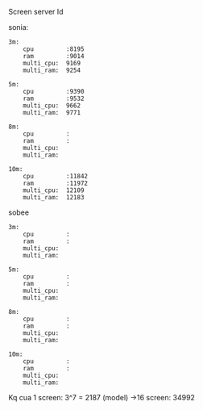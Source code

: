 Screen server Id

sonia:

    3m:
        cpu         :8195
        ram         :9014
        multi_cpu:  9169
        multi_ram:  9254
        
    5m:
        cpu         :9390
        ram         :9532
        multi_cpu:  9662
        multi_ram:  9771
        
    8m:
        cpu         :
        ram         :
        multi_cpu:  
        multi_ram:  
        
    10m:
        cpu         :11842
        ram         :11972
        multi_cpu:  12109
        multi_ram:  12183


sobee

    3m:
        cpu         :
        ram         :
        multi_cpu:  
        multi_ram:  
        
    5m:
        cpu         :
        ram         :
        multi_cpu:  
        multi_ram:  
        
    8m:
        cpu         :
        ram         :
        multi_cpu:  
        multi_ram:  
        
    10m:
        cpu         :
        ram         :
        multi_cpu:  
        multi_ram:  
        
        
Kq cua 1 screen: 3^7 = 2187 (model)
    ->16 screen: 34992     


